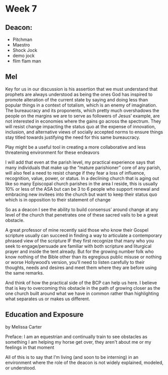 # Week 7

## Deacon:

* Pitchman
* Maestro
* Shock Jock
* demo jock
* flim flam man


## Mel

Key for us in our discussion is his assertion that we must understand that prophets are always understood as being the ones God has inspired to promote alteration of the current state by saying and doing less than popular things in a context of totalism, which is an enemy of imagination.  The bureaucracy and its proponents, which pretty much overshadows the people on the margins we are to serve as followers of Jesus’ example, are not interested in economies where the gains go across the spectrum.  They will resist change impacting the status quo at the expense of innovation, inclusion, and alternative views of socially accepted norms to ensure things stay titled towards justifying the need for this same bureaucracy.

Play might be a useful tool in creating a more collaborative and less threatening environment for these endeavors

I will add that even at the parish level, my practical experience says that many individuals that make up the “mature parishioner” core of any parish, will also feel a need to resist change if they fear a loss of influence, recognition, value, power, or status.  In a declining church that is aging out like so many Episcopal church parishes in the area I reside, this is usually 10% or less of the ASA but can be 3 to 6 people who support renewal and embracing new invitees into the church but want to keep their status quo which is in opposition to their statement of change

So as a deacon I see the ability to build consensus’ around change at any level of the church that penetrates one of these sacred vails to be a great obstacle.

A great professor of mine recently said those who know their Gospel scripture usually can succeed in finding a way to articulate a contemporary phrased view of the scripture IF they first recognize that many who you seek to engage/persuade are familiar with both scripture and liturgical prayer and inside the tent already.  But for the growing number folk who know nothing of the Bible other than its egregious public misuse or nothing or worse Hollywood’s version, you’ll need to listen carefully to their thoughts, needs and desires and meet them where they are before using the same remarks.


And think of how the practical side of the BCP can help us here.  I believe that is key to overcoming this obstacle in the path of growing closer as the one church built around what we have in common rather than highlighting what separates us or makes us different.


## Education and Exposure
by Melissa Carter

Preface: I am an equestrian and continually train to see obstacles as something I am helping my horse get over, they aren't about me or my feelings in that moment


All of this is to say that I’m living (and soon to be interning) in an environment where the role of the deacon is not widely explained, modeled, or understood.
